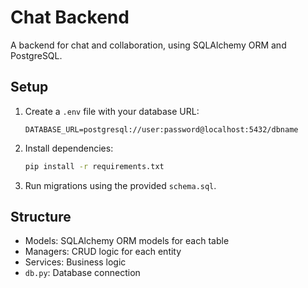 # Chat Backend

A backend for chat and collaboration, using SQLAlchemy ORM and PostgreSQL.

## Setup

1. Create a `.env` file with your database URL:
   ```env
   DATABASE_URL=postgresql://user:password@localhost:5432/dbname
   ```
2. Install dependencies:
   ```sh
   pip install -r requirements.txt
   ```
3. Run migrations using the provided `schema.sql`.

## Structure
- Models: SQLAlchemy ORM models for each table
- Managers: CRUD logic for each entity
- Services: Business logic
- `db.py`: Database connection
